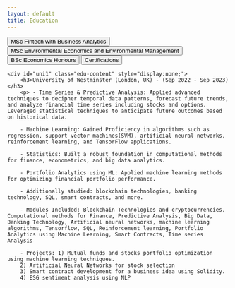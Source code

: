 ```yaml
---
layout: default
title: Education
---
```


<div id="education-container">
    <button class="edu-btn" onclick="toggleEducation('uni1')">MSc Fintech with Business Analytics</button>
    <button class="edu-btn" onclick="toggleEducation('uni2')">MSc Environmental Economics and Environmental Management</button>
    <button class="edu-btn" onclick="toggleEducation('uni3')">BSc Economics Honours</button>
    <button class="edu-btn" onclick="toggleEducation('cert')">Certifications</button>

    <div id="uni1" class="edu-content" style="display:none;">
        <h3>University of Westminster (London, UK) - (Sep 2022 - Sep 2023)</h3>
        <p> - Time Series & Predictive Analysis: Applied advanced techniques to decipher temporal data patterns, forecast future trends, and analyze financial time series including stocks and options. Leveraged statistical techniques to anticipate future outcomes based on historical data.
        
        - Machine Learning: Gained Proficiency in algorithms such as regression, support vector machines(SVM), artificial neural networks, reinforcement learning, and TensorFlow applications.
        
        - Statistics: Built a robust foundation in computational methods for finance, econometrics, and big data analytics.
        
        - Portfolio Analytics using ML: Applied machine learning methods for optimizing financial portfolio performance.
        
        - Additionally studied: blockchain technologies, banking technology, SQL, smart contracts, and more.
        
        - Modules Included: Blockchain Technologies and cryptocurrencies, Computational methods for Finance, Predictive Analysis, Big Data, Banking Technology, Artificial neural networks, machine learning algorithms, Tensorflow, SQL, Reinforcement learning, Portfolio Analytics using Machine Learning, Smart Contracts, Time series Analysis
        
        - Projects: 1) Mutual funds and stocks portfolio optimization using machine learning techniques. 
        2) Artificial Neural Networks for stock selection 
        3) Smart contract development for a business idea using Solidity. 
        4) ESG sentiment analysis using NLP
</p>
    </div>
    <div id="uni2" class="edu-content" style="display:none;">
        <h3></h3>
        <p>Details about University 2 experience...</p>
    </div>
    <div id="uni3" class="edu-content" style="display:none;">
        <h3></h3>
        <p>Details about University 3 experience...</p>
    </div>
    <div id="cert" class="edu-content" style="display:none;">
        <h3></h3>
        <p>Details about University 3 experience...</p>
    </div>
</div>
